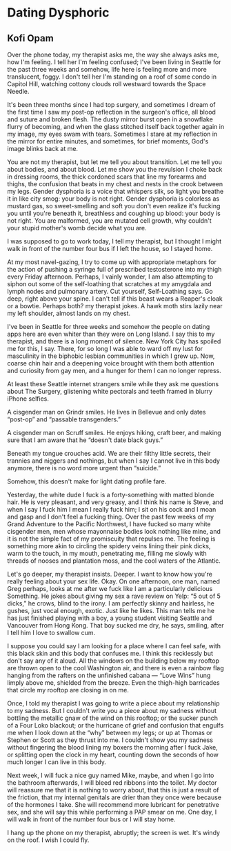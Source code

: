 # Dating Dysphoric
## Kofi Opam

Over the phone today, my therapist asks me, the way she always asks me, how I'm feeling. I tell her I'm feeling confused; I've been living in Seattle for the past three weeks and somehow, life here is feeling more and more translucent, foggy. I don't tell her I'm standing on a roof of some condo in Capitol Hill, watching cottony clouds roll westward towards the Space Needle.

It's been three months since I had top surgery, and sometimes I dream of the first time I saw my  post-op reflection in the surgeon's office, all blood and suture and broken flesh. The dusty mirror burst open in a snowflake flurry of becoming, and when the glass stitched itself back together again in my image, my eyes swam with tears. Sometimes I stare at my reflection in the mirror for entire minutes, and sometimes, for brief moments, God's image blinks back at me.

You are not my therapist, but let me tell you about transition. Let me tell you about bodies, and about blood. Let me show you the revulsion I choke back in dressing rooms, the thick cordoned scars that line my forearms and thighs, the confusion that beats in my chest and nests in the crook between my legs. Gender dysphoria is a voice that whispers silk, so light you breathe it in like city smog: your body is not right. Gender dysphoria is colorless as mustard gas, so sweet-smelling and soft you don't even realize it's fucking you until you're beneath it, breathless and coughing up blood: your body is not right. You are malformed, you are mutated cell growth, why couldn't your stupid mother's womb decide what you are.

I was supposed to go to work today, I tell my therapist, but I thought I might walk in front of the number four bus if I left the house, so I stayed home.

At my most navel-gazing, I try to come up with appropriate metaphors for the action of pushing a syringe full of prescribed testosterone into my thigh every Friday afternoon. Perhaps, I vainly wonder, I am also attempting to siphon out some of the self-loathing that scratches at my amygdala and lymph nodes and pulmonary artery. Cut yourself, Self-Loathing says. Go deep, right above your spine. I can't tell if this beast wears a Reaper's cloak or a bowtie. Perhaps both? my therapist jokes. A hawk moth stirs lazily near my left shoulder, almost lands on my chest.

I've been in Seattle for three weeks and somehow the people on dating apps here are even whiter than they were on Long Island. I say this to my therapist, and there is a long moment of silence. New York City has spoiled me for this, I say. There, for so long I was able to ward off my lust for masculinity in the biphobic lesbian communities in which I grew up. Now, coarse chin hair and a deepening voice brought with them both attention and curiosity from gay men, and a hunger for them I can no longer repress.

At least these Seattle internet strangers smile while they ask me questions about The Surgery, glistening white pectorals and teeth framed in blurry iPhone selfies.

A cisgender man on Grindr smiles. He lives in Bellevue and only dates “post-op” and “passable transgenders.”

A cisgender man on Scruff smiles. He enjoys hiking, craft beer, and making sure that I am aware that he “doesn't date black guys.”

Beneath my tongue crouches acid. We are their filthy little secrets, their trannies and niggers and nothings, but when I say I cannot live in this body anymore, there is no word more urgent than “suicide.”

Somehow, this doesn't make for light dating profile fare.

Yesterday, the white dude I fuck is a forty-something with matted blonde hair. He is very pleasant, and very greasy, and I think his name is Steve, and when I say I fuck him I mean I really fuck him; I sit on his cock and I moan and gasp and I don't feel a fucking thing. Over the past few weeks of my Grand Adventure to the Pacific Northwest, I have fucked so many white cisgender men, men whose mayonnaise bodies look nothing like mine, and it is not the simple fact of my promiscuity that repulses me. The feeling is something more akin to circling the spidery veins lining their pink dicks, warm to the touch, in my mouth, penetrating me, filling me slowly with threads of nooses and plantation moss, and the cool waters of the Atlantic.

Let's go deeper, my therapist insists. Deeper. I want to know how you're really feeling about your sex life. Okay. On one afternoon, one man, named Greg perhaps, looks at me after we fuck like I am a particularly delicious Something. He jokes about giving my sex a rave review on Yelp: “5 out of 5 dicks,” he crows, blind to the irony. I am perfectly skinny and hairless, he gushes, just vocal enough, exotic. Just like he likes. This man tells me he has just finished playing with a boy, a young student visiting Seattle and Vancouver from Hong Kong. That boy sucked me dry, he says, smiling, after I tell him I love to swallow cum.

I suppose you could say I am looking for a place where I can feel safe, with this black skin and this body that confuses me. I think this recklessly but don't say any of it aloud. All the windows on the building below my rooftop are thrown open to the cool Washington air, and there is even a rainbow flag hanging from the rafters on the unfinished cabana — “Love Wins” hung limply above me, shielded from the breeze. Even the thigh-high barricades that circle my rooftop are closing in on me.

Once, I told my therapist I was going to write a piece about my relationship to my sadness. But I couldn't write you a piece about my sadness without bottling the metallic gnaw of the wind on this rooftop; or the sucker punch of a Four Loko blackout; or the hurricane of grief and confusion that engulfs me when I look down at the “why” between my legs; or up at Thomas or Stephen or Scott as they thrust into me. I couldn't show you my sadness without fingering the blood lining my boxers the morning after I fuck Jake, or splitting open the clock in my heart, counting down the seconds of how much longer I can live in this body.

Next week, I will fuck a nice guy named Mike, maybe, and when I go into the bathroom afterwards, I will bleed red ribbons into the toilet. My doctor will reassure me that it is nothing to worry about, that this is just a result of the friction, that my internal genitals are drier than they once were because of the hormones I take. She will recommend more lubricant for penetrative sex, and she will say this while performing a PAP smear on me. One day, I will walk in front of the number four bus or I will stay home.

I hang up the phone on my therapist, abruptly; the screen is wet. It's windy on the roof. I wish I could fly.
